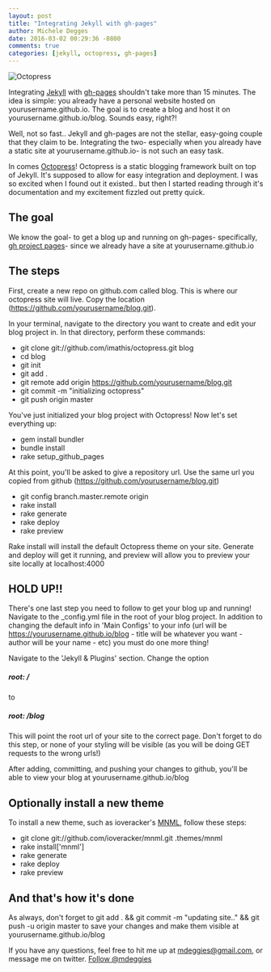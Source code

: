 ```yaml
---
layout: post
title: "Integrating Jekyll with gh-pages"
author: Michele Degges
date: 2016-03-02 00:29:36 -0800
comments: true
categories: [jekyll, octopress, gh-pages]
---
```


![Octopress](http://i.imgur.com/bkedmGD.png?1)

Integrating [Jekyll](https://jekyllrb.com/) with [gh-pages](https://pages.github.com/) shouldn't take more than 15 minutes. The idea is simple: you already have a personal website hosted on yourusername.github.io. The goal is to create a blog and host it on yourusername.github.io/blog. Sounds easy, right?!

Well, not so fast.. Jekyll and gh-pages are not the stellar, easy-going couple that they claim to be. Integrating the two- especially when you already have a static site at yourusername.github.io- is not such an easy task.

In comes [Octopress](http://octopress.org/)! Octopress is a static blogging framework built on top of Jekyll. It's supposed to allow for easy integration and deployment. I was so excited when I found out it existed.. but then I started reading through it's documentation and my excitement fizzled out pretty quick.

## The goal

We know the goal- to get a blog up and running on gh-pages- specifically, [gh project pages](https://help.github.com/articles/creating-project-pages-manually/)- since we already have a site at yourusername.github.io

## The steps

First, create a new repo on github.com called blog. This is where our octopress site will live. Copy the location (https://github.com/yourusername/blog.git).

In your terminal, navigate to the directory you want to create and edit your blog project in. In that directory, perform these commands:  

- git clone git://github.com/imathis/octopress.git blog
- cd blog
- git init
- git add .
- git remote add origin https://github.com/yourusername/blog.git
- git commit -m "initializing octopress"
- git push origin master

You've just initialized your blog project with Octopress! Now let's set everything up:

- gem install bundler
- bundle install
- rake setup_github_pages

At this point, you'll be asked to give a repository url. Use the same url you copied from github (https://github.com/yourusername/blog.git)

- git config branch.master.remote origin
- rake install
- rake generate
- rake deploy
- rake preview

Rake install will install the default Octopress theme on your site. Generate and deploy will get it running, and preview will allow you to preview your site locally at localhost:4000

## HOLD UP!!

There's one last step you need to follow to get your blog up and running! Navigate to the _config.yml file in the root of your blog project. In addition to changing the default info in 'Main Configs' to your info (url will be https://yourusername.github.io/blog - title will be whatever you want - author will be your name - etc) you must do one more thing!

Navigate to the 'Jekyll & Plugins' section. Change the option
##### root: /
to  
##### root: /blog

This will point the root url of your site to the correct page. Don't forget to do this step, or none of your styling will be visible (as you will be doing GET requests to the wrong urls!)

After adding, committing, and pushing your changes to github, you'll be able to view your blog at yourusername.github.io/blog

## Optionally install a new theme

To install a new theme, such as ioveracker's [MNML](https://github.com/ioveracker/mnml), follow these steps:

- git clone git://github.com/ioveracker/mnml.git .themes/mnml
- rake install['mnml']
- rake generate
- rake deploy
- rake preview


## And that's how it's done

As always, don't forget to git add . && git commit -m "updating site.." && git push -u origin master to save your changes and make them visible at yourusername.github.io/blog

If you have any questions, feel free to hit me up at mdeggies@gmail.com, or message me on twitter.
<a href="https://twitter.com/mdeggies" class="twitter-follow-button" data-show-count="false" data-size="large">Follow @mdeggies</a>
<script>!function(d,s,id){var js,fjs=d.getElementsByTagName(s)[0],p=/^http:/.test(d.location)?'http':'https';if(!d.getElementById(id)){js=d.createElement(s);js.id=id;js.src=p+'://platform.twitter.com/widgets.js';fjs.parentNode.insertBefore(js,fjs);}}(document, 'script', 'twitter-wjs');</script>
